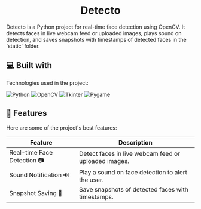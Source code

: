 <h1 align="center" id="title">Detecto</h1>

<p id="description">Detecto is a Python project for real-time face detection using OpenCV. It detects faces in live webcam feed or uploaded images, plays sound on detection, and saves snapshots with timestamps of detected faces in the 'static' folder.</p>



<h2>💻 Built with</h2>

Technologies used in the project:

![Python](https://img.shields.io/badge/python-3670A0?style=for-the-badge&logo=python&logoColor=ffdd54) ![OpenCV](https://img.shields.io/badge/OpenCV-%230077B5.svg?style=for-the-badge&logo=OpenCV&logoColor=white) ![Tkinter](https://img.shields.io/badge/Tkinter-%2343853D.svg?style=for-the-badge&logo=Python&logoColor=white) ![Pygame](https://img.shields.io/badge/Pygame-%237278F2.svg?style=for-the-badge&logo=Python&logoColor=white)

 
  
<h2>🌟 Features</h2>
Here are some of the project's best features:

| Feature | Description |
| ------- | ----------- |
| Real-time Face Detection 📷 | Detect faces in live webcam feed or uploaded images. |
| Sound Notification 🔊 | Play a sound on face detection to alert the user. |
| Snapshot Saving 📸 | Save snapshots of detected faces with timestamps. |



